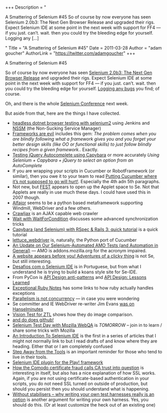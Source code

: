 +++
Description = "<p>A Smattering of Selenium #45 So of course by now everyone has seen Selenium 2.0b3: The Next Gen Browser Release and upgraded their rigs. Expect Selenium IDE at some point in the next week with support for FF4 — if you just. can’t. wait. then you could try the bleeding edge for yourself. Logging any […]</p>"
Title = "A Smattering of Selenium #45"
Date = 2011-03-28
Author = "adam goucher"
AuthorLink = "https://twitter.com/adamgoucher"
+++

<p>A Smattering of Selenium #45</p>
<p>So of course by now everyone has seen <a href="https://seleniumhq.wordpress.com/2011/03/21/selenium-2-0b3-the-next-gen-browser-release/">Selenium 2.0b3: The Next Gen Browser Release</a> and upgraded their rigs. Expect Selenium IDE at some point in the next week with support for FF4 &#8212; if you just. can&#8217;t. wait. then you could try the bleeding edge</a> for yourself. <a href="http://code.google.com/p/selenium/issues/list">Logging any bugs</a> you find; of course.</p>
<p>Oh, and there is the whole <a href="http://www.seleniumconf.com/">Selenium Conference</a> next week.</p>
<p>But aside from that, here are the things I have collected.</p>
<ul>
<li><a href="http://computeristsolutions.com/blog/posts/2011/3/headless-dotnet-browser-testing-with-selenium2">headless dotnet browser testing with selenium2</a> using Jenkins and <a href="https://iain.cx/src/nssm/">NSSM</a> (the Non-Sucking Service Manager)</li>
<li><a href="http://ecomba.org/blog/2011/03/08/frameworks-are-evil/">Frameworks are evil</a> includes this gem: <i>The problem comes when you are blindly following what a framework gives you and you forget your better design skills (like OO or functional skills) to just follow blindly recipes from a given framework.</i>. Exactly.</li>
<li><a href="http://jackhq.tumblr.com/post/3728330919/testing-jquery-autocomplete-using-capybara">Testing jQuery Autocomplete using Capybara</a> or more accurately <i>Using Selenium + Capybara + jQuery to select an option from an AutoComplete</i></li>
<li>If you are wrapping your scripts in Cucumber or RobotFramework (or similar), then you owe it to your team to read <a href="http://antonymarcano.com/blog/2011/03/cucumber-pains/">Putting Cucumber where it’s not supposed to go will hurt!</a>. Especially the 4th adn 5th paragraphs.</li>
<li>Not new, but <a href="http://docs.codehaus.org/display/FEST/Selenium">FEST</a> appears to open up the Applet space to Se. Not that Applets are really in use much these days. I could have used this in 2007 though.</li>
<li><a href="https://github.com/idealistdev/alfajor/">Alfajor</a> seems to be a python based metaframework supporting Windmill, WebDriver and a few others.</li>
<li><a href="http://crawljax.com/">Crawljax</a> is an AJAX capable web crawler</li>
<li><a href="http://blog.browsermob.com/2011/03/selenium-tips-wait-with-waitforcondition/">Wait with WaitForCondition</a> discusses some advanced synchronization tricks</li>
<li><a href="http://opinionated-programmer.com/2011/02/capybara-and-selenium-with-rspec-and-rails-3/">Capybara (and Selenium) with RSpec &amp; Rails 3: quick tutorial</a> is a quick tutorial</li>
<li><a href="http://pypi.python.org/pypi/lettuce_webdriver">lettuce_webdriver</a> is, naturally, the Python port of Cucumber</li>
<li><a href="http://weblogs.mozillazine.org/stephend/archives/2011/03/i_gave_a_talk_a.html">An Update on Our Selenium-Automated AMO Tests (and Automation in General)</a> &#8212; AMO is addons.mozilla.org for the acronym impaired.</li>
<li><a href="http://trishkhoo.com/?p=298">A website appears before you! Adventures of a clicky thing</a> is not Se, but still interesting.</li>
<li><a href="http://www.eliasnogueira.info/arquivos_blog/selenium/desafio/">Desafios com o Selenium IDE</a> is in Portuguese, but from what I understand he is trying to build a koans style site for Se-IDE.</li>
<li>From PyCon is <a href="http://pycon.blip.tv/file/4878793/">API Design anti-patterns</a> and <a href="http://blip.tv/file/4883290">API Design: Lessons Learned</a></li>
<li><a href="http://avdi.org/devblog/exceptional-ruby/">Exceptional Ruby Notes</a> has some links to how ruby actually handles exceptions</li>
<li><a href="https://existentialtype.wordpress.com/2011/03/17/parallelism-is-not-concurrency/">Parallelism is not concurrency</a> &#8212; in case you were wondering</li>
<li>Se committer and IE WebDriver re-writer Jim Evans <a href="http://www.hanselminutes.com/default.aspx?showID=276">was on Hanselminutes</a></li>
<li><a href="http://blog.zkoss.org/index.php/2011/03/22/vision-test-for-ztl/">Vision Test for ZTL</a> shows how they do image comparison.</li>
<li><a href="https://github.com/cameronmcefee/Image-Diff-View-Modes/commit/8e95f70c9c47168305970e91021072673d7cdad8">and do does github!</a></li>
<li><a href="http://www.theautomatedtester.co.uk/blog/2011/selenium-test-day-webqa-29032011.html">Selenium Test Day with Mozilla WebQA</a> is <i>TOMORROW</i> &#8211; join in to learn / share some tricks with Mozilla</li>
<li><a href="http://blog.softwaretestingclub.com/2011/03/an-introduction-to-selenium-ide/">An Introduction To Selenium IDE</a> is the first in a series of articles that I might not normally link to but I read drafts of and know where they are heading. Either that or I am completely confused</li>
<li><a href="http://lizkeogh.com/2011/03/04/step-away-from-the-tools/">Step Away from the Tools</a> is an important reminder for those who tend to live in their tools.</li>
<li><a href="http://logician.free.fr/index.php/2011/03/23/selenium-ide-plugin-for-the-play-framework">Selenium IDE plugin for the Play! framework</a></li>
<li><a href="http://arstechnica.com/security/news/2011/03/how-the-comodo-certificate-fraud-calls-ca-trust-into-question.ars">How the Comodo certificate fraud calls CA trust into question</a> is interesting in itself, but also has a nice explanation of how SSL works. Again, if you are not using certificate-based authentication in your scripts, you do not need SSL turned on outside of production, but should you persist then you should understand what is happening.</li>
<li><a href="http://a-sisyphean-task.blogspot.com/2011/03/without-stabilisers-why-writing-your.html">Without stabilisers &#8211; why writing your own test harnesses really is an option</a> is another argument for writing your own harness. Yes, you should do this. (Or at least customize the heck out of an existing one)</li>
</ul>

